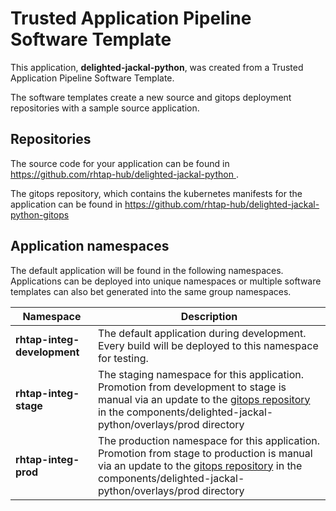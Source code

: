 # Trusted Application Pipeline Software Template

This application, **delighted-jackal-python**, was created from a Trusted Application Pipeline Software Template.

The software templates create a new source and gitops deployment repositories with a sample source application. 

## Repositories

The source code for your application can be found in [https://github.com/rhtap-hub/delighted-jackal-python ](https://github.com/rhtap-hub/delighted-jackal-python ).
 
The gitops repository, which contains the kubernetes manifests for the application can be found in 
[https://github.com/rhtap-hub/delighted-jackal-python-gitops ](https://github.com/rhtap-hub/delighted-jackal-python-gitops ) 

## Application namespaces 

The default application will be found in the following namespaces. Applications can be deployed into unique namespaces or multiple software templates can also bet generated into the same group namespaces.  

|  Namespace   |  Description   |  
| -------- | -------- |   
| **rhtap-integ-development** | The default application during development. Every build will be deployed to this namespace for testing. | 
| **rhtap-integ-stage** | The staging namespace for this application. Promotion from development to stage is manual via an update to the [gitops repository](https://github.com/rhtap-hub/delighted-jackal-python-gitops ) in the components/delighted-jackal-python/overlays/prod directory |  
| **rhtap-integ-prod** | The production namespace for this application. Promotion from stage to production is manual via an update to the [gitops repository](https://github.com/rhtap-hub/delighted-jackal-python-gitops ) in the components/delighted-jackal-python/overlays/prod directory | 